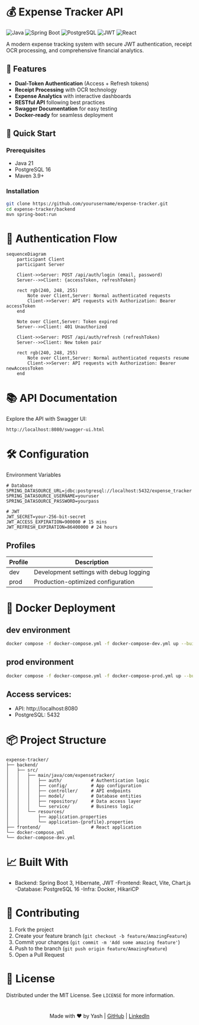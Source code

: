 # 💰 Expense Tracker API

![Java](https://img.shields.io/badge/Java-21-blue)
![Spring Boot](https://img.shields.io/badge/Spring_Boot-3.2-green)
![PostgreSQL](https://img.shields.io/badge/PostgreSQL-16-blueviolet)
![JWT](https://img.shields.io/badge/JWT-Auth-orange)
![React](https://img.shields.io/badge/React-18.2-lightblue)

A modern expense tracking system with secure JWT authentication, receipt OCR processing, and comprehensive financial analytics.

## 🌟 Features

- **Dual-Token Authentication** (Access + Refresh tokens)
- **Receipt Processing** with OCR technology
- **Expense Analytics** with interactive dashboards
- **RESTful API** following best practices
- **Swagger Documentation** for easy testing
- **Docker-ready** for seamless deployment

## 🚀 Quick Start

### Prerequisites
- Java 21
- PostgreSQL 16
- Maven 3.9+

### Installation
```bash
git clone https://github.com/yourusername/expense-tracker.git
cd expense-tracker/backend
mvn spring-boot:run
```

# 🔐 Authentication Flow
```mermaid
sequenceDiagram
    participant Client
    participant Server
    
    Client->>Server: POST /api/auth/login (email, password)
    Server-->>Client: {accessToken, refreshToken}
    
    rect rgb(240, 248, 255)
        Note over Client,Server: Normal authenticated requests
        Client->>Server: API requests with Authorization: Bearer accessToken
    end
    
    Note over Client,Server: Token expired
    Server-->>Client: 401 Unauthorized
    
    Client->>Server: POST /api/auth/refresh (refreshToken)
    Server-->>Client: New token pair
    
    rect rgb(240, 248, 255)
        Note over Client,Server: Normal authenticated requests resume
        Client->>Server: API requests with Authorization: Bearer newAccessToken
    end
```

# 📚 API Documentation

Explore the API with Swagger UI:
```
http://localhost:8080/swagger-ui.html
```

# 🛠️ Configuration
Environment Variables
```properties
# Database
SPRING_DATASOURCE_URL=jdbc:postgresql://localhost:5432/expense_tracker
SPRING_DATASOURCE_USERNAME=youruser
SPRING_DATASOURCE_PASSWORD=yourpass

# JWT
JWT_SECRET=your-256-bit-secret
JWT_ACCESS_EXPIRATION=900000 # 15 mins
JWT_REFRESH_EXPIRATION=86400000 # 24 hours
```

## Profiles

| Profile | Description |
|---------|-------------|
| dev     | Development settings with debug logging |
| prod    | Production-optimized configuration |

# 🐳 Docker Deployment

## dev environment
```bash
docker compose -f docker-compose.yml -f docker-compose-dev.yml up --build
```

## prod environment
```bash
docker compose -f docker-compose.yml -f docker-compose-prod.yml up --build
```

## Access services:
- API: http://localhost:8080
- PostgreSQL: 5432

# 📦 Project Structure

```text
expense-tracker/
├── backend/
│   ├── src/
│   │   ├── main/java/com/expensetracker/
│   │   │   ├── auth/           # Authentication logic
│   │   │   ├── config/         # App configuration
│   │   │   ├── controller/     # API endpoints
│   │   │   ├── model/          # Database entities
│   │   │   ├── repository/     # Data access layer
│   │   │   └── service/        # Business logic
│   │   └── resources/
│   │       ├── application.properties
│   │       └── application-{profile}.properties
├── frontend/                   # React application
└── docker-compose.yml
└── docker-compose-dev.yml
```

# 📈 Built With

- Backend: Spring Boot 3, Hibernate, JWT
-Frontend: React, Vite, Chart.js
-Database: PostgreSQL 16
-Infra: Docker, HikariCP

# 🤝 Contributing
1. Fork the project
2. Create your feature branch (`git checkout -b feature/AmazingFeature`)
3. Commit your changes (`git commit -m 'Add some amazing feature'`)
4. Push to the branch (`git push origin feature/AmazingFeature`)
5. Open a Pull Request

# 📜 License
Distributed under the MIT License. See `LICENSE` for more information.

#

<p align="center"> Made with ❤️ by Yash | <a href="https://github.com/YD-S">GitHub</a> | <a href="https://linkedin.com/in/yashdev-singh/">LinkedIn</a> </p>